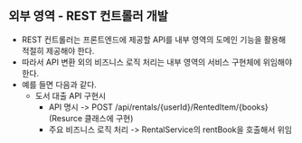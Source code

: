 ## 외부 영역 - REST 컨트롤러 개발

* REST 컨트롤러는 프론트엔드에 제공할 API를 내부 영역의 도메인 기능을 활용해 적절히 제공해야 한다.
* 따라서 API 변환 외의 비즈니스 로직 처리는 내부 영역의 서비스 구현체에 위임해야 한다.
* 예를 들면 다음과 같다.
  * 도서 대출 API 구현시
    * API 명시 -> POST /api/rentals/{userId}/RentedItem/{books} (Resurce 클래스에 구현)
    * 주요 비즈니스 로직 처리 -> RentalService의 rentBook을 호출해서 위임